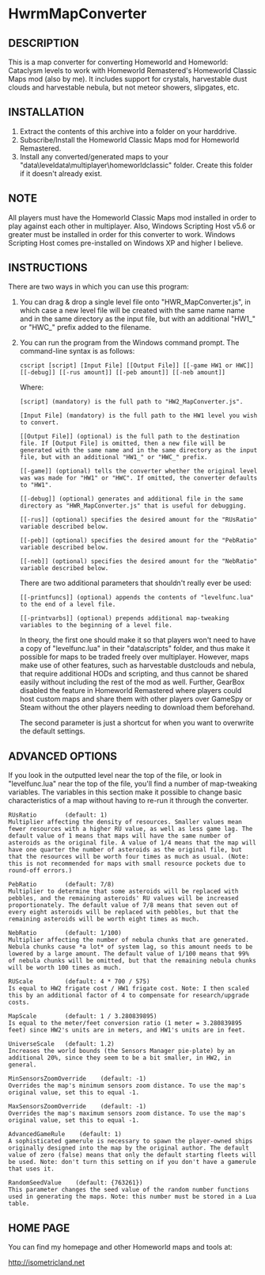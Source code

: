 # HwrmMapConverter

## DESCRIPTION
This is a map converter for converting Homeworld and Homeworld: Cataclysm levels to work with Homeworld Remastered's Homeworld Classic Maps mod (also by me). It includes support for crystals, harvestable dust clouds and harvestable nebula, but not meteor showers, slipgates, etc.

## INSTALLATION
1. Extract the contents of this archive into a folder on your harddrive.
2. Subscribe/Install the Homeworld Classic Maps mod for Homeworld Remastered.
3. Install any converted/generated maps to your "data\leveldata\multiplayer\homeworldclassic" folder. Create this folder if it doesn't already exist.

## NOTE
All players must have the Homeworld Classic Maps mod installed in order to play against each other in multiplayer. Also, Windows Scripting Host v5.6 or greater must be installed in order for this converter to work. Windows Scripting Host comes pre-installed on Windows XP and higher I believe.

## INSTRUCTIONS
There are two ways in which you can use this program:

1. You can drag & drop a single level file onto "HWR_MapConverter.js", in which case a new level file will be created with the same name name and in the same directory as the input file, but with an additional "HW1_" or "HWC_" prefix added to the filename.

2. You can run the program from the Windows command prompt. The command-line syntax is as follows:

       cscript [script] [Input File] [[Output File]] [[-game HW1 or HWC]] [[-debug]] [[-rus amount]] [[-peb amount]] [[-neb amount]]

   Where:

       [script] (mandatory) is the full path to "HW2_MapConverter.js".

       [Input File] (mandatory) is the full path to the HW1 level you wish to convert.

       [[Output File]] (optional) is the full path to the destination file. If [Output File] is omitted, then a new file will be generated with the same name and in the same directory as the input file, but with an additional "HW1_" or "HWC_" prefix.

       [[-game]] (optional) tells the converter whether the original level was was made for "HW1" or "HWC". If omitted, the converter defaults to "HW1".

       [[-debug]] (optional) generates and additional file in the same directory as "HWR_MapConverter.js" that is useful for debugging.

       [[-rus]] (optional) specifies the desired amount for the "RUsRatio" variable described below.

       [[-peb]] (optional) specifies the desired amount for the "PebRatio" variable described below.

       [[-neb]] (optional) specifies the desired amount for the "NebRatio" variable described below.

   There are two additional parameters that shouldn't really ever be used:

       [[-printfuncs]] (optional) appends the contents of "levelfunc.lua" to the end of a level file.

       [[-printvarbs]] (optional) prepends additional map-tweaking variables to the beginning of a level file.

   In theory, the first one should make it so that players won't need to have a copy of "levelfunc.lua" in their "data\scripts" folder, and thus make it possible for maps to be traded freely over multiplayer. However, maps make use of other features, such as harvestable dustclouds and nebula, that require additional HODs and scripting, and thus cannot be shared easily without including the rest of the mod as well. Further, GearBox disabled the feature in Homeworld Remastered where players could host custom maps and share them with other players over GameSpy or Steam without the other players needing to download them beforehand.

   The second parameter is just a shortcut for when you want to overwrite the default settings.

## ADVANCED OPTIONS
If you look in the outputted level near the top of the file, or look in "levelfunc.lua" near the top of the file, you'll find a number of map-tweaking variables. The variables in this section make it possible to change basic characteristics of a map without having to re-run it through the converter.

    RUsRatio        (default: 1)
    Multiplier affecting the density of resources. Smaller values mean fewer resources with a higher RU value, as well as less game lag. The default value of 1 means that maps will have the same number of asteroids as the original file. A value of 1/4 means that the map will have one quarter the number of asteroids as the original file, but that the resources will be worth four times as much as usual. (Note: this is not recommended for maps with small resource pockets due to round-off errors.)
        
    PebRatio        (default: 7/8)
    Multiplier to determine that some asteroids will be replaced with pebbles, and the remaining asteroids' RU values will be increased proportionately. The default value of 7/8 means that seven out of every eight asteroids will be replaced with pebbles, but that the remaining asteroids will be worth eight times as much.

    NebRatio        (default: 1/100)
    Multiplier affecting the number of nebula chunks that are generated. Nebula chunks cause *a lot* of system lag, so this amount needs to be lowered by a large amount. The default value of 1/100 means that 99% of nebula chunks will be omitted, but that the remaining nebula chunks will be worth 100 times as much.

    RUScale         (default: 4 * 700 / 575)
    Is equal to HW2 frigate cost / HW1 frigate cost. Note: I then scaled this by an additional factor of 4 to compensate for research/upgrade costs.

    MapScale        (default: 1 / 3.280839895)
    Is equal to the meter/feet conversion ratio (1 meter = 3.280839895 feet) since HW2's units are in meters, and HW1's units are in feet.

    UniverseScale   (default: 1.2)
    Increases the world bounds (the Sensors Manager pie-plate) by an additional 20%, since they seem to be a bit smaller, in HW2, in general.

    MinSensorsZoomOverride    (default: -1)
    Overrides the map's minimum sensors zoom distance. To use the map's original value, set this to equal -1.

    MaxSensorsZoomOverride    (default: -1)
    Overrides the map's maximum sensors zoom distance. To use the map's original value, set this to equal -1.

    AdvancedGameRule    (default: 1)
    A sophisticated gamerule is necessary to spawn the player-owned ships originally designed into the map by the original author. The default value of zero (false) means that only the default starting fleets will be used. Note: don't turn this setting on if you don't have a gamerule that uses it.

    RandomSeedValue    (default: {763261})
    This parameter changes the seed value of the random number functions used in generating the maps. Note: this number must be stored in a Lua table.

## HOME PAGE

You can find my homepage and other Homeworld maps and tools at:

http://isometricland.net
